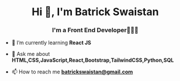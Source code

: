 <h1 align="center">Hi 👋, I'm Batrick Swaistan</h1>
<h3 align="center">I'm a Front End Developer👨🏻‍💻</h3>

- 🌱 I’m currently learning **React JS**

- 💬 Ask me about **HTML,CSS,JavaScript,React,Bootstrap,TailwindCSS,Python,SQL**

- 📫 How to reach me **batrickswaistan@gmail.com**

